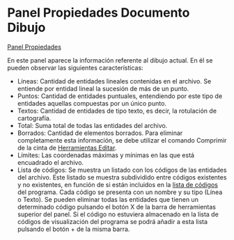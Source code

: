 # Panel Propiedades Documento Dibujo

[Panel Propiedades](./)

En este panel aparece la información referente al dibujo actual. En él se pueden observar las siguientes características:

* Líneas: Cantidad de entidades lineales contenidas en el archivo. Se entiende por entidad lineal la sucesión de más de un punto.
* Puntos: Cantidad de entidades puntuales, entendiendo por este tipo de entidades aquellas compuestas por un único punto.
* Textos: Cantidad de entidades de tipo texto, es decir, la rotulación de cartografía.
* Total: Suma total de todas las entidades del archivo.
* Borrados: Cantidad de elementos borrados. Para eliminar completamente esta información, se debe utilizar el comando Comprimir de la cinta de [Herramientas Editar](../../../fichas-de-herramientas/untitled-248/).
* Límites: Las coordenadas máximas y mínimas en las que está encuadrado el archivo.
* Lista de códigos: Se muestra un listado con los códigos de las entidades del archivo. Este listado se muestra subdividido entre códigos existentes y no existentes, en función de si están incluidos en la [lista de códigos](../../../otras-herramientas/untitled-151/) del programa. Cada código se presenta con un nombre y su tipo \(Línea o Texto\). Se pueden eliminar todas las entidades que tienen un determinado código pulsando el botón X de la barra de herramientas superior del panel. Si el código no estuviera almacenado en la lista de códigos de visualización del programa se podrá añadir a esta lista pulsando el botón + de la misma barra.

